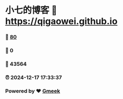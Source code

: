 # 小七的博客 :link: https://qigaowei.github.io 
### :page_facing_up: [80](https://qigaowei.github.io/tag.html) 
### :speech_balloon: 0 
### :hibiscus: 43564 
### :alarm_clock: 2024-12-17 17:33:37 
### Powered by :heart: [Gmeek](https://github.com/Meekdai/Gmeek)
